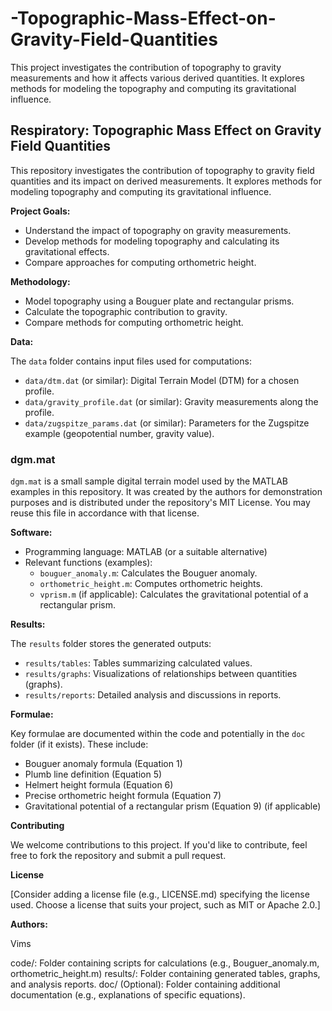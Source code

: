 # -Topographic-Mass-Effect-on-Gravity-Field-Quantities
This project investigates the contribution of topography to gravity measurements and how it affects various derived quantities. It explores methods for modeling the topography and computing its gravitational influence.
## Respiratory: Topographic Mass Effect on Gravity Field Quantities

This repository investigates the contribution of topography to gravity field quantities and its impact on derived measurements. It explores methods for modeling topography and computing its gravitational influence.

**Project Goals:**

* Understand the impact of topography on gravity measurements.
* Develop methods for modeling topography and calculating its gravitational effects.
* Compare approaches for computing orthometric height.

**Methodology:**

* Model topography using a Bouguer plate and rectangular prisms.
* Calculate the topographic contribution to gravity.
* Compare methods for computing orthometric height.

**Data:**

The `data` folder contains input files used for computations:

* `data/dtm.dat` (or similar): Digital Terrain Model (DTM) for a chosen profile.
* `data/gravity_profile.dat` (or similar): Gravity measurements along the profile.
* `data/zugspitze_params.dat` (or similar): Parameters for the Zugspitze example (geopotential number, gravity value).

### dgm.mat

`dgm.mat` is a small sample digital terrain model used by the MATLAB examples in
this repository. It was created by the authors for demonstration purposes and is
distributed under the repository's MIT License. You may reuse this file in
accordance with that license.

**Software:**

* Programming language: MATLAB (or a suitable alternative)
* Relevant functions (examples):
    * `bouguer_anomaly.m`: Calculates the Bouguer anomaly.
    * `orthometric_height.m`: Computes orthometric heights.
    * `vprism.m` (if applicable): Calculates the gravitational potential of a rectangular prism.

**Results:**

The `results` folder stores the generated outputs:

* `results/tables`: Tables summarizing calculated values.
* `results/graphs`: Visualizations of relationships between quantities (graphs).
* `results/reports`: Detailed analysis and discussions in reports.

**Formulae:**

Key formulae are documented within the code and potentially in the `doc` folder (if it exists). These include:

* Bouguer anomaly formula (Equation 1)
* Plumb line definition (Equation 5)
* Helmert height formula (Equation 6)
* Precise orthometric height formula (Equation 7)
* Gravitational potential of a rectangular prism (Equation 9) (if applicable)

**Contributing**

We welcome contributions to this project. If you'd like to contribute, feel free to fork the repository and submit a pull request.

**License**

[Consider adding a license file (e.g., LICENSE.md) specifying the license used. Choose a license that suits your project, such as MIT or Apache 2.0.]

**Authors:**

Vims 

code/: Folder containing scripts for calculations (e.g., Bouguer_anomaly.m, orthometric_height.m)
results/: Folder containing generated tables, graphs, and analysis reports.
doc/ (Optional): Folder containing additional documentation (e.g., explanations of specific equations).
